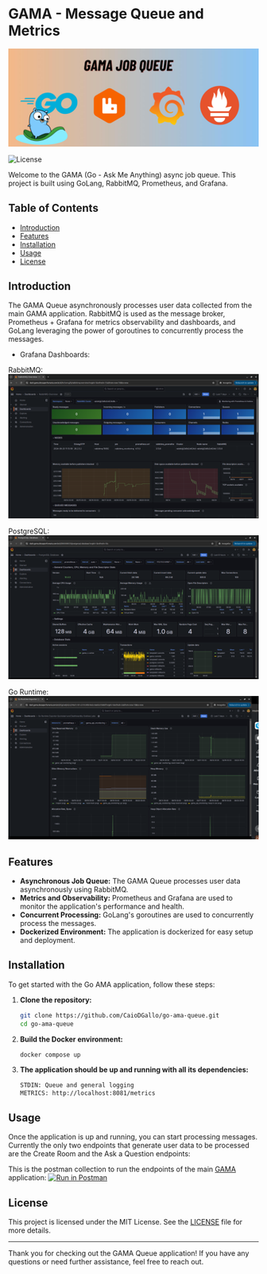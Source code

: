 # GAMA - Message Queue and Metrics

![GoLang + RabbitMQ + Prometheus + Grafana](docs/assets/hero.png)

![License](https://img.shields.io/github/license/CaioDGallo/go-ama)

Welcome to the GAMA (Go - Ask Me Anything) async job queue. This project is built using GoLang, RabbitMQ, Prometheus, and Grafana.
## Table of Contents

- [Introduction](#introduction)
- [Features](#features)
- [Installation](#installation)
- [Usage](#usage)
- [License](#license)

## Introduction

The GAMA Queue asynchronously processes user data collected from the main GAMA application. RabbitMQ is used as the message broker, Prometheus + Grafana for metrics observability and dashboards, and GoLang leveraging the power of goroutines to concurrently process the messages.

- Grafana Dashboards:

RabbitMQ:
![RabbitMQ Dashboard](docs/assets/rabbitmq-dashboard.png)

PostgreSQL:
![PostgreSQL Dashboard](docs/assets/postgresql-dashboard.png)

Go Runtime:
![Go Runtime Dashboard](docs/assets/go-runtime-dashboard.png)

## Features

- **Asynchronous Job Queue:** The GAMA Queue processes user data asynchronously using RabbitMQ.
- **Metrics and Observability:** Prometheus and Grafana are used to monitor the application's performance and health.
- **Concurrent Processing:** GoLang's goroutines are used to concurrently process the messages.
- **Dockerized Environment:** The application is dockerized for easy setup and deployment.

## Installation

To get started with the Go AMA application, follow these steps:

1. **Clone the repository:**

   ```bash
   git clone https://github.com/CaioDGallo/go-ama-queue.git
   cd go-ama-queue
   ```

2. **Build the Docker environment:**

   ```bash
   docker compose up
   ```

3. **The application should be up and running with all its dependencies:**

   ```
   STDIN: Queue and general logging
   METRICS: http://localhost:8081/metrics
   ```

## Usage

Once the application is up and running, you can start processing messages. Currently the only two endpoints that generate user data to be processed are the Create Room and the Ask a Question endpoints:

This is the postman collection to run the endpoints of the main [GAMA](https://github.com/CaioDGallo/go-ama) application:
[![Run in Postman](https://run.pstmn.io/button.svg)](https://raw.githubusercontent.com/CaioDGallo/go-ama/main/docs/GAMA.postman_collection.json)

## License

This project is licensed under the MIT License. See the [LICENSE](./LICENSE) file for more details.

---

Thank you for checking out the GAMA Queue application! If you have any questions or need further assistance, feel free to reach out.

